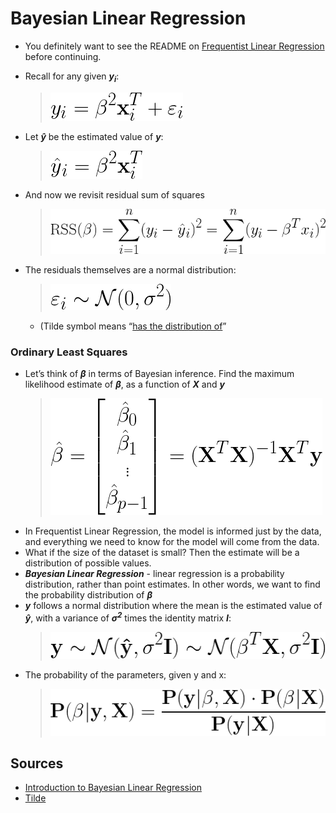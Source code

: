 # Bayesian Linear Regression

* You definitely want to see the README on [Frequentist Linear Regression](./frequentist-linear-regression.md) before continuing.


* Recall for any given <strong><em>y<sub>i</sub></em></strong>:
  > ![solve transpose](./img/90a1dee8-ff6f-458e-b2b8-54f7a9c1febb.png)<!--
    y_i = \beta^2\mathbf{x}_i^{T} + \varepsilon_i
    -->
* Let <strong><em>y&#770;</em></strong> be the estimated value of <strong><em>y</em></strong>:
  > ![solve transpose](./img/d306a846-283d-4206-ba27-3a8519cc20be.png)<!--
    \^{y}_i = \beta^2\mathbf{x}_i^{T}
    -->
* And now we revisit residual sum of squares
  > ![rss again](./img/1445dcf3-3c02-4bc5-9e49-cf344da8013e.png)<!--
    {\mathrm{RSS}(\beta) = \sum_{i=1}^n(y_i-\hat{y}_i)^2=
    \sum_{i=1}^n(y_i-\beta^Tx_i)^2}
    -->
* The residuals themselves are a normal distribution:
  > ![residuals distribution](./img/ce0795a8-454a-4f73-8417-4295d05d50d2.png)<!--
    \varepsilon_i \sim \mathcal{N}(0,\sigma^2)
    -->
  * (Tilde symbol means &ldquo;[has the distribution of](http://mathworld.wolfram.com/Tilde.html)&rdquo;

### Ordinary Least Squares

* Let&rsquo;s think of <strong><em>&beta;</em></strong> in terms of Bayesian inference. Find the maximum likelihood estimate of <strong><em>&beta;</em></strong>,  as a function of <strong><em>X</em></strong> and <strong><em>y</em></strong>
  > ![ordinary least squares](./img/6536ab7a-f606-41e6-a5c8-d3642ace9754.png)<!--
    \hat{\beta} =
    \begin{bmatrix}\hat{\beta}_0\\ \hat{\beta}_1\\\vdots\\ \hat{\beta}_{p-1} \end{bmatrix} =
    (\mathit{\mathbf{X}}^T\mathit{\mathbf{X}})^{-1}\mathit{\mathbf{X}}^T\mathit{\mathbf{y}}
    -->
* In Frequentist Linear Regression, the model is informed just by the data, and everything we need to know for the model will come from the data.
* What if the size of the dataset is small? Then the estimate will be a distribution of possible values.
* <strong><em>Bayesian Linear Regression</em></strong> - linear regression is a probability distribution, rather than point estimates. In other words, we want to find the probability distribution of <strong><em>&beta;</em></strong>
* <strong><em>y</em></strong> follows a normal distribution where the mean is the estimated value of <strong><em>y&#770;</em></strong>, with a variance of <strong><em>&sigma;<sup>2</sup></em></strong> times the identity matrix <strong><em>I</em></strong>:
  > ![y distribution](./img/4c7a2117-99c7-4d36-b804-6ae31ea7abf7.png)<!--
    \mathbf{y} \sim \mathcal{N}(\mathbf{\hat{y}},\sigma^2\mathbf{I}) \sim
    \mathcal{N}(\beta^T\mathbf{X},\sigma^2\mathbf{I})
    -->
* The probability of the parameters, given y and x:
  > ![parameters bayes](./img/fa191f32-83f9-4732-8f49-6d81edf74abb.png)<!--
    \mathbf{P}(\beta|\mathbf{y}, \mathbf{X}) =
    \frac{\mathbf{P}(\mathbf{y}|\beta, \mathbf{X}) \cdot \mathbf{P}(\beta|\mathbf{X})}{\mathbf{P}(\mathbf{y}|\mathbf{X})}
    -->

## Sources

* [Introduction to Bayesian Linear Regression](https://towardsdatascience.com/introduction-to-bayesian-linear-regression-e66e60791ea7)
* [Tilde](http://mathworld.wolfram.com/Tilde.html)

